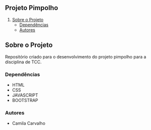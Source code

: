 ## Projeto Pimpolho


1. [Sobre o Projeto](#sobre-o-projeto)
    * [Dependências](#Dependências)
    * [Autores](#Autores)

## Sobre o Projeto
Repositório criado para o desenvolvimento do projeto pimpolho para a disciplina de TCC.

### Dependências 

- HTML
- CSS
- JAVASCRIPT
- BOOTSTRAP

### Autores

- Camila Carvalho 
